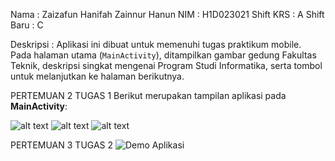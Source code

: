 Nama : Zaizafun Hanifah Zainnur Hanun
NIM : H1D023021
Shift KRS : A
Shift Baru : C

Deskripsi :
Aplikasi ini dibuat untuk memenuhi tugas praktikum mobile.  
Pada halaman utama (`MainActivity`), ditampilkan gambar gedung Fakultas Teknik, deskripsi singkat mengenai Program Studi Informatika, serta tombol untuk melanjutkan ke halaman berikutnya.

PERTEMUAN 2 TUGAS 1
Berikut merupakan tampilan aplikasi pada **MainActivity**:

![alt text](https://github.com/ZaizafunHanifah/PraktikumPemrogramanMobile/blob/master/image1.jpg?raw=true) ![alt text](https://github.com/ZaizafunHanifah/PraktikumPemrogramanMobile/blob/master/image2.jpg?raw=true) ![alt text](https://github.com/ZaizafunHanifah/PraktikumPemrogramanMobile/blob/master/image3.jpg?raw=true)

PERTEMUAN 3 TUGAS 2
![Demo Aplikasi](Tugas2.gif)
